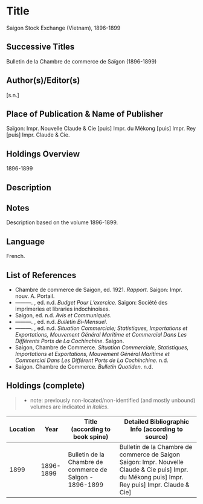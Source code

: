 # Title
Saigon Stock Exchange (Vietnam), 1896-1899

## Successive Titles
Bulletin de la Chambre de commerce de Saïgon (1896-1899) 

## Author(s)/Editor(s)
[s.n.]

## Place of Publication & Name of Publisher
Saïgon: Impr. Nouvelle Claude & Cie [puis] Impr. du Mékong [puis] Impr. Rey [puis] Impr. Claude & Cie.

## Holdings Overview
1896-1899

## Description

## Notes
Description based on the volume 1896-1899.

## Language
French.

## List of References
* Chambre de commerce de Saigon, ed. 1921. *Rapport*. Saigon: Impr. nouv. A. Portail.
* ———. , ed. n.d. *Budget Pour L’exercice*. Saigon: Société des imprimeries et libraries indochinoises.
* Saigon, ed. n.d. *Avis et Communiqués*.
* ———. , ed. n.d. *Bulletin Bi-Mensuel*.
* ———. , ed. n.d. *Situation Commerciale; Statistiques, Importations et Exportations, Mouvement Général Maritime et Commercial Dans Les Différents Ports de La Cochinchine*. Saigon.
* Saigon, Chambre de Commerce. *Situation Commerciale, Statistiques, Importations et Exportations, Mouvement Général Maritime et Commercial Dans Les Différent Ports de La Cochinchine*. n.d.
* Saigon. Chambre de Commerce. *Bulletin Quotiden*. n.d.

## Holdings (complete)

> * note: previously non-located/non-identified (and mostly unbound) volumes are indicated *in italics*.

| Location | Year      | Title (according to book spine)                          | Detailed Bibliographic Info (according to source)                                                                                                |
|----------|-----------|----------------------------------------------------------|--------------------------------------------------------------------------------------------------------------------------------------------------|
| 1899     | 1896-1899 | Bulletin de la Chambre de commerce de Saïgon - 1896-1899 | Bulletin de la Chambre de commerce de Saigon Saigon: Impr. Nouvelle Claude & Cie puis] Impr. du Mékong puis] Impr. Rey puis] Impr. Claude & Cie] |
